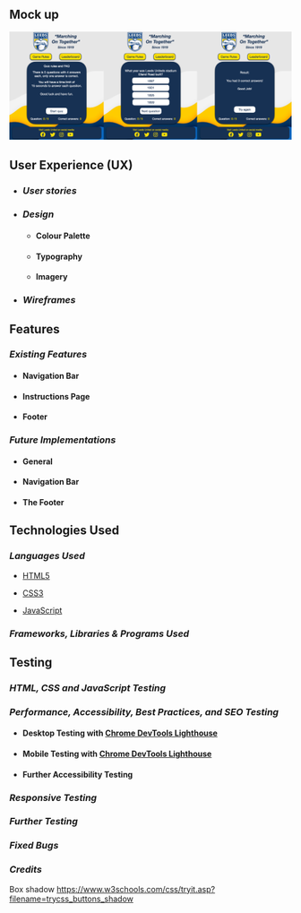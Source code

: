 

## Mock up ##

![title](/assets/images/mockup-quiz.png)


## __User Experience (UX)__

-   ### ***User stories***


-   ### ***Design***
    
    -   #### Colour Palette

       

    -   #### Typography

        
    -   #### Imagery

      

-   ### ***Wireframes***

   
## __Features__

### ***Existing Features***

- #### Navigation Bar

  

- #### Instructions Page

 

- #### Footer



### ***Future Implementations***

- #### General

  

- #### Navigation Bar

  


- #### The Footer

 
## __Technologies Used__

### ***Languages Used***

-   [HTML5](https://en.wikipedia.org/wiki/HTML5)

-   [CSS3](https://en.wikipedia.org/wiki/Cascading_Style_Sheets)

-   [JavaScript](https://en.wikipedia.org/wiki/JavaScript)

### ***Frameworks, Libraries & Programs Used***



## __Testing__

### ***HTML, CSS and JavaScript Testing***



### ***Performance, Accessibility, Best Practices, and SEO Testing***

  

- #### Desktop Testing with [Chrome DevTools Lighthouse](https://developers.google.com/web/tools/lighthouse)

  
- #### Mobile Testing with [Chrome DevTools Lighthouse](https://developers.google.com/web/tools/lighthouse)

 

- #### Further Accessibility Testing

  

### ***Responsive Testing***

  

### ***Further Testing***



### ***Fixed Bugs***



### ***Credits***


Box shadow
https://www.w3schools.com/css/tryit.asp?filename=trycss_buttons_shadow

